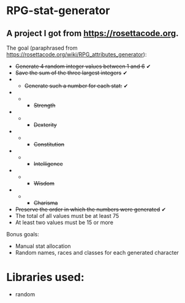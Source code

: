 # RPG-stat-generator

A project I got from https://rosettacode.org.
----------
The goal (paraphrased from https://rosettacode.org/wiki/RPG_attributes_generator):

 - ~~Generate 4 random integer values between 1 and 6~~ ✔
 - ~~Save the sum of the three largest integers~~ ✔
 - - ~~Generate such a number for each stat:~~ ✔
 - - - ~~Strength~~
 - - - ~~Dexterity~~
 - - - ~~Constitution~~
 - - - ~~Intelligence~~
 - - - ~~Wisdom~~
 - - - ~~Charisma~~
 - ~~Preserve the order in which the numbers were generated~~ ✔
 - The total of all values must be at least 75
 - At least two values must be 15 or more

Bonus goals:

 - Manual stat allocation
 - Random names, races and classes for each generated character

# Libraries used:

 - random
